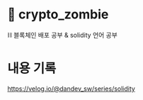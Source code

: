 # 🧟 crypto_zombie

⛓ 블록체인 배포 공부 & solidity 언어 공부

# 내용 기록

https://velog.io/@dandev_sw/series/solidity
